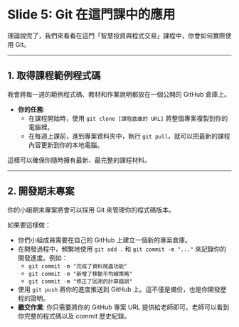 # Slide 5: Git 在這門課中的應用

理論說完了，我們來看看在這門「智慧投資與程式交易」課程中，你會如何實際使用 Git。

---

## 1. 取得課程範例程式碼

我會將每一週的範例程式碼、教材和作業說明都放在一個公開的 GitHub 倉庫上。

- **你的任務**:
  - 在課程開始時，使用 `git clone [課程倉庫的 URL]` 將整個專案複製到你的電腦裡。
  - 在每週上課前，進到專案資料夾中，執行 `git pull`，就可以把最新的課程內容更新到你的本地電腦。

這樣可以確保你隨時擁有最新、最完整的課程材料。

---

## 2. 開發期末專案

你的小組期末專案將會可以採用 Git 來管理你的程式碼版本。

如果要這樣做：

- 你們小組成員需要在自己的 GitHub 上建立一個新的專案倉庫。
- 在開發過程中，頻繁地使用 `git add .` 和 `git commit -m "..."` 來記錄你的開發進度。例如：
  - `git commit -m "完成了資料爬蟲功能"`
  - `git commit -m "新增了移動平均線策略"`
  - `git commit -m "修正了回測的計算錯誤"`
- 使用 `git push` 將你的進度推送到 GitHub 上。這不僅是備份，也是你開發歷程的證明。
- **繳交作業**: 你只需要將你的 GitHub 專案 URL 提供給老師即可。老師可以看到你完整的程式碼以及 commit 歷史紀錄。
